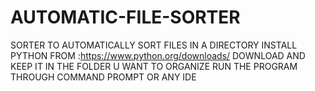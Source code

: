 # AUTOMATIC-FILE-SORTER
SORTER TO AUTOMATICALLY SORT FILES IN A DIRECTORY
INSTALL PYTHON FROM :https://www.python.org/downloads/
DOWNLOAD AND KEEP IT IN THE FOLDER U WANT TO ORGANIZE 
RUN THE PROGRAM THROUGH COMMAND PROMPT OR ANY IDE
